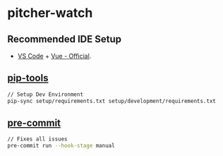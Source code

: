 # pitcher-watch

## Recommended IDE Setup

- [VS Code](https://code.visualstudio.com/) + [Vue - Official](https://marketplace.visualstudio.com/items?itemName=Vue.volar).

## [pip-tools](https://pypi.org/project/pip-tools/)

``` bash
// Setup Dev Environment
pip-sync setup/requirements.txt setup/development/requirements.txt
```

## [pre-commit](https://pre-commit.com/)

``` bash
// Fixes all issues
pre-commit run --hook-stage manual
```
